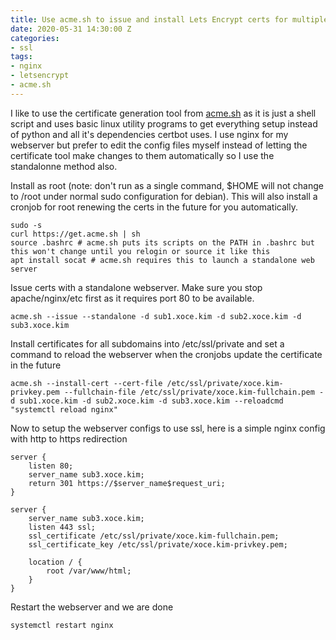 ```yaml
---
title: Use acme.sh to issue and install Lets Encrypt certs for multiple subdomains
date: 2020-05-31 14:30:00 Z
categories:
- ssl
tags:
- nginx
- letsencrypt
- acme.sh
---
```


I like to use the certificate generation tool from [acme.sh](https://acme.sh) as it is just a shell script and uses basic linux utility programs to get everything setup instead of python and all it's dependencies certbot uses. I use nginx for my webserver but prefer to edit the config files myself instead of letting the certificate tool make changes to them automatically so I use the standalonne method also.

Install as root (note: don't run as  a single command, $HOME will not change to /root under normal sudo configuration for debian). This will also install a cronjob for root renewing the certs in the future for you automatically.
```shell
sudo -s
curl https://get.acme.sh | sh
source .bashrc # acme.sh puts its scripts on the PATH in .bashrc but this won't change until you relogin or source it like this
apt install socat # acme.sh requires this to launch a standalone web server
```

Issue certs with a standalone webserver. Make sure you stop apache/nginx/etc first as it requires port 80 to be available.
```shell
acme.sh --issue --standalone -d sub1.xoce.kim -d sub2.xoce.kim -d sub3.xoce.kim
```

Install certificates for all subdomains into /etc/ssl/private and set a command to reload the webserver when the cronjobs update the certificate in the future
```shell
acme.sh --install-cert --cert-file /etc/ssl/private/xoce.kim-privkey.pem --fullchain-file /etc/ssl/private/xoce.kim-fullchain.pem -d sub1.xoce.kim -d sub2.xoce.kim -d sub3.xoce.kim --reloadcmd "systemctl reload nginx"
```

Now to setup the webserver configs to use ssl, here is a simple nginx config with http to https redirection
```text
server {
	listen 80;
	server_name sub3.xoce.kim;
	return 301 https://$server_name$request_uri;
}

server {
	server_name sub3.xoce.kim;
	listen 443 ssl;
	ssl_certificate /etc/ssl/private/xoce.kim-fullchain.pem;
	ssl_certificate_key /etc/ssl/private/xoce.kim-privkey.pem;

	location / {
		root /var/www/html;
	}
}
```

Restart the webserver and we are done
```shell
systemctl restart nginx
```
